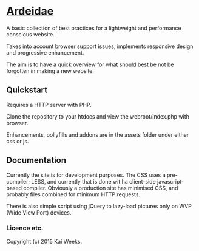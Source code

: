 # [Ardeidae](http://.com)

A basic collection of best practices for a lightweight and performance conscious website.

Takes into account browser support issues, implements responsive design and progressive enhancement.

The aim is to have a quick overview for what should best be not be forgotten in making a new website.



## Quickstart

Requires a HTTP server with PHP.


Clone the repository to your htdocs and view the webroot/index.php with browser.


Enhancements, pollyfills and addons are in the assets folder under either css or js.


## Documentation

Currently the site is for development purposes. The CSS uses a pre-compiler; LESS, and currently that is done wit ha client-side javascript-based compiler. Obviously a production site has minimised CSS, and probably files combined for minimum HTTP requests.


There is also simple script using jQuery to lazy-load pictures only on WVP (Wide View Port) devices.


### Licence etc.

Copyright (c) 2015 Kai Weeks.
